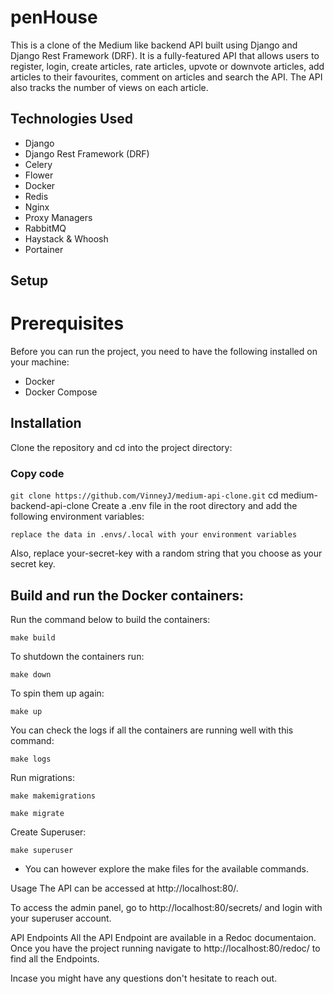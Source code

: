 # penHouse
This is a clone of the Medium like backend API built using Django and Django Rest Framework (DRF). It is a fully-featured API that allows users to register, login, create articles, rate articles, upvote or downvote articles, add articles to their favourites, comment on articles and search the API. The API also tracks the number of views on each article.

## Technologies Used
- Django
- Django Rest Framework (DRF)
- Celery
- Flower
- Docker
- Redis
- Nginx
- Proxy Managers
- RabbitMQ
- Haystack & Whoosh
- Portainer
## Setup
# Prerequisites
Before you can run the project, you need to have the following installed on your machine:

- Docker
- Docker Compose

## Installation
Clone the repository and cd into the project directory:

### Copy code
```git clone https://github.com/VinneyJ/medium-api-clone.git```
cd medium-backend-api-clone
Create a .env file in the root directory and add the following environment variables:

```
replace the data in .envs/.local with your environment variables
```

Also, replace your-secret-key with a random string that you choose as your secret key.

## Build and run the Docker containers:

Run the command below to build the containers:
```
make build
```
To shutdown the containers run:
```
make down
```

To spin them up again:
```
make up
```
You can check the logs if all the containers are running well with this command:

```
make logs
```

Run migrations:
```
make makemigrations

make migrate
```

Create Superuser:
```
make superuser
```
- You can however explore the make files for the available commands.





Usage
The API can be accessed at http://localhost:80/.

To access the admin panel, go to http://localhost:80/secrets/ and login with your superuser account.

API Endpoints
All the API Endpoint are available in a Redoc documentaion. Once you have the project running navigate to http://localhost:80/redoc/ to find all the Endpoints.

Incase you might have any questions don't hesitate to reach out.




